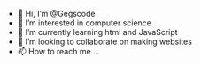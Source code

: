 - 👋 Hi, I’m @Gegscode
- 👀 I’m interested in computer science 
- 🌱 I’m currently learning html and JavaScript
- 💞️ I’m looking to collaborate on making websites
- 📫 How to reach me ...

<!---
Gegscode/Gegscode is a ✨ special ✨ repository because its `README.md` (this file) appears on your GitHub profile.
You can click the Preview link to take a look at your changes.
--->
